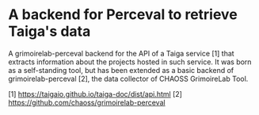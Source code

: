 # A backend for Perceval to retrieve Taiga's data
A grimoirelab-perceval backend for the API of a Taiga service [1] that extracts information about the projects hosted in such service.
It was born as a self-standing tool, but has been extended as a basic backend of grimoirelab-perceval [2], the data collector of CHAOSS GrimoireLab Tool.

[1] https://taigaio.github.io/taiga-doc/dist/api.html
[2] https://github.com/chaoss/grimoirelab-perceval

